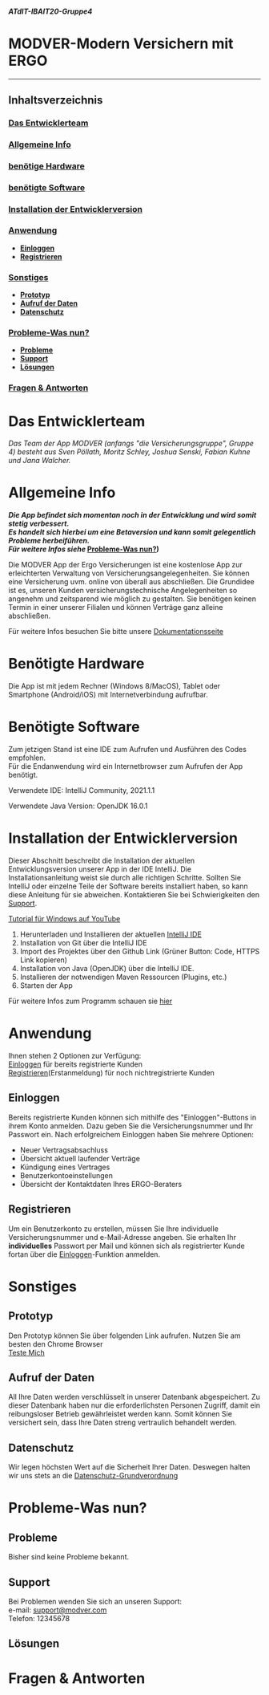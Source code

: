 ##### ATdIT-IBAIT20-Gruppe4
# MODVER-Modern Versichern mit ERGO
***
## Inhaltsverzeichnis
### [Das Entwicklerteam](#das-entwicklerteam)
### [Allgemeine Info](#allgemeine-info)  
### [benötige Hardware](#benötigte-hardware)  
### [benötigte Software](#benötigte-software)  
### [Installation der Entwicklerversion](#installation-entwicklerversion)
### [Anwendung](#anwendung)  
* **[Einloggen](#einloggen)**   
* **[Registrieren](#registrieren)**  

### [Sonstiges](#sonstiges)  
* **[Prototyp](#prototyp)**
* **[Aufruf der Daten](#aufruf-der-daten)**    
* **[Datenschutz](#datenschutz)**    
 
### [Probleme-Was nun?](#probleme-was-nun?)  
* **[Probleme](#probleme)**    
* **[Support](#support)**
* **[Lösungen](#lösungen)**  
 
### [Fragen & Antworten](#f&a)  



<a name="das-entwicklerteam"/> 


# Das Entwicklerteam
_Das Team der App MODVER (anfangs "die Versicherungsgruppe", Gruppe 4) besteht aus Sven Pöllath, Moritz Schley, Joshua Senski, Fabian Kuhne und Jana Walcher._   



<a name="allgemeine-info"/> 

# Allgemeine Info  

**_Die App befindet sich momentan noch in der Entwicklung und wird somit stetig verbessert.  
Es handelt sich hierbei um eine Betaversion und kann somit gelegentlich Probleme herbeiführen.   
Für weitere Infos siehe_ [Probleme-Was nun?](#probleme-was-nun?))**

Die MODVER App der Ergo Versicherungen ist eine kostenlose App zur erleichterten Verwaltung von Versicherungsangelegenheiten. Sie können eine Versicherung uvm. online von überall aus abschließen. Die Grundidee ist es, unseren Kunden versicherungstechnische Angelegenheiten so angenehm und zeitsparend wie möglich zu gestalten. Sie benötigen keinen Termin in einer unserer Filialen und können Verträge ganz alleine abschließen.



Für weitere Infos besuchen Sie bitte unsere [Dokumentationsseite](https://github.com/SvenPoellath/ATdIT-IBAIT20-Gruppe4/tree/main/Dokumentation)


<a name="benötigte-hardware"/> 


# Benötigte Hardware  

Die App ist mit jedem Rechner (Windows 8/MacOS), Tablet oder Smartphone (Android/iOS) mit Internetverbindung aufrufbar.


<a name="benötigte-software"/>   


# Benötigte Software  

Zum jetzigen Stand ist eine IDE zum Aufrufen und Ausführen des Codes empfohlen.   
Für die Endanwendung wird ein Internetbrowser zum Aufrufen der App benötigt. 

Verwendete IDE: IntelliJ Community, 2021.1.1 

Verwendete Java Version: OpenJDK 16.0.1

<a name="installation-entwicklerversion"/>  


# Installation der Entwicklerversion

Dieser Abschnitt beschreibt die Installation der aktuellen Entwicklungsversion unserer App in der IDE IntelliJ.
Die Installationsanleitung weist sie durch alle richtigen Schritte. Sollten Sie IntelliJ oder einzelne Teile der Software
bereits installiert haben, so kann diese Anleitung für sie abweichen. Kontaktieren Sie bei Schwierigkeiten den [Support](#support).

[Tutorial für Windows auf YouTube](https://youtu.be/zojASmVTc6M)

1. Herunterladen und Installieren der aktuellen [IntelliJ IDE](https://www.jetbrains.com/de-de/idea/)
2. Installation von Git über die IntelliJ IDE
3. Import des Projektes über den Github Link (Grüner Button: Code, HTTPS Link kopieren)
3. Installation von Java (OpenJDK) über die IntelliJ IDE.
5. Installieren der notwendigen Maven Ressourcen (Plugins, etc.)
6. Starten der App  

Für weitere Infos zum Programm schauen sie [hier](https://github.com/SvenPoellath/ATdIT-IBAIT20-Gruppe4/tree/main/Programm)

<a name="anwendung"/> 


# Anwendung  

Ihnen stehen 2 Optionen zur Verfügung:   
[Einloggen](#einloggen) für bereits registrierte Kunden  
[Registrieren](#registrieren)(Erstanmeldung) für noch nichtregistrierte Kunden  


<a name="einloggen"/> 


## Einloggen  

Bereits registrierte Kunden können sich mithilfe des "Einloggen"-Buttons in ihrem Konto anmelden. Dazu geben Sie die Versicherungsnummer und Ihr Passwort ein. Nach erfolgreichem Einloggen haben Sie mehrere Optionen:

- Neuer Vertragsabsachluss
- Übersicht aktuell laufender Verträge
- Kündigung eines Vertrages
- Benutzerkontoeinstellungen
- Übersicht der Kontaktdaten Ihres ERGO-Beraters 

<a name="registrieren"/> 


## Registrieren   

Um ein Benutzerkonto zu erstellen, müssen Sie Ihre individuelle Versicherungsnummer und e-Mail-Adresse angeben. Sie erhalten Ihr **individuelles** Passwort per Mail und können sich als registrierter Kunde fortan über die [Einloggen](#einloggen)-Funktion anmelden.


<a name="sonstiges"/>   

# Sonstiges   

<a name="prototyp"/>   

## Prototyp
Den Prototyp können Sie über folgenden Link aufrufen. Nutzen Sie am besten den Chrome Browser  
[Teste Mich](https://xd.adobe.com/view/22eeb0e2-9ffc-427e-8570-6fe4cd848fc9-77bd/?fullscreen&hints=off)

<a name="aufruf-der-daten"/> 

 ## Aufruf der Daten

All Ihre Daten werden verschlüsselt in unserer Datenbank abgespeichert. Zu dieser Datenbank haben nur die erforderlichsten Personen Zugriff, damit ein reibungsloser Betrieb gewährleistet werden kann. Somit können Sie versichert sein, dass Ihre Daten streng vertraulich behandelt werden.

<a name="datenschutz"/>   


 ## Datenschutz

Wir legen höchsten Wert auf die Sicherheit Ihrer Daten. Deswegen halten wir uns stets an die [Datenschutz-Grundverordnung](https://dsgvo-gesetz.de/)

<a name="probleme-was-nun?"/>  

# Probleme-Was nun?

<a name="probleme"/> 

 ## Probleme

Bisher sind keine Probleme bekannt.

<a name="support"/> 

## Support
Bei Problemen wenden Sie sich an unseren Support:  
e-mail: support@modver.com  
Telefon: 12345678

<a name="lösungen"/> 

 ## Lösungen

<a name="f&a"/> 

# Fragen & Antworten


